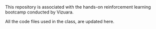 This repository is associated with the hands-on reinforcement learning bootcamp conducted by Vizuara.

All the code files used in the class, are updated here. 
